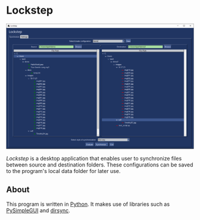# Lockstep
![Sample Screen](img/file_tree.png)

*Lockstep* is a desktop application that enables user to synchronize files between source and destination folders. These configurations can be saved to the program's local data folder for later use.

## About

This program is written in [Python](https://www.python.org/). It makes use of libraries such as [PySimpleGUI](https://pysimplegui.readthedocs.io/en/latest/) and [dirsync](https://pypi.org/project/dirsync/).